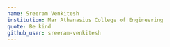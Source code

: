 ```yaml
---
name: Sreeram Venkitesh
institution: Mar Athanasius College of Engineering
quote: Be kind  
github_user: sreeram-venkitesh
---
```

